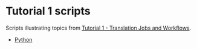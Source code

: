 # Tutorial 1 scripts

Scripts illustrating topics from [Tutorial 1 - Translation Jobs and Workflows](https://help.smartling.com/hc/en-us/articles/1260804711510-Tutorial-1-Translation-Jobs-and-Workflows).

* [Python](python)
